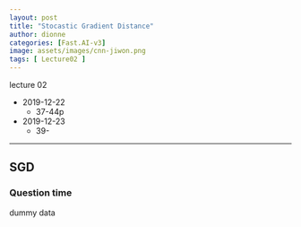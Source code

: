 ```yaml
---
layout: post
title: "Stocastic Gradient Distance"
author: dionne
categories: [Fast.AI-v3]
image: assets/images/cnn-jiwon.png
tags: [ Lecture02 ]
---
```


lecture 02
- 2019-12-22
    + 37-44p
- 2019-12-23
    + 39-

---

## SGD

### Question time

dummy data
